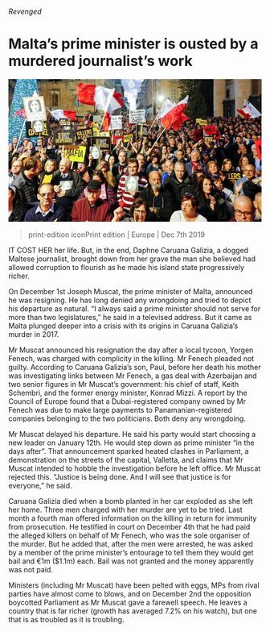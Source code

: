 ###### Revenged

# Malta’s prime minister is ousted by a murdered journalist’s work 

![image](images/20191207_EUP003_0.jpg) 

> print-edition iconPrint edition | Europe | Dec 7th 2019 

IT COST HER her life. But, in the end, Daphne Caruana Galizia, a dogged Maltese journalist, brought down from her grave the man she believed had allowed corruption to flourish as he made his island state progressively richer. 

On December 1st Joseph Muscat, the prime minister of Malta, announced he was resigning. He has long denied any wrongdoing and tried to depict his departure as natural. “I always said a prime minister should not serve for more than two legislatures,” he said in a televised address. But it came as Malta plunged deeper into a crisis with its origins in Caruana Galizia’s murder in 2017. 

Mr Muscat announced his resignation the day after a local tycoon, Yorgen Fenech, was charged with complicity in the killing. Mr Fenech pleaded not guilty. According to Caruana Galizia’s son, Paul, before her death his mother was investigating links between Mr Fenech, a gas deal with Azerbaijan and two senior figures in Mr Muscat’s government: his chief of staff, Keith Schembri, and the former energy minister, Konrad Mizzi. A report by the Council of Europe found that a Dubai-registered company owned by Mr Fenech was due to make large payments to Panamanian-registered companies belonging to the two politicians. Both deny any wrongdoing. 

Mr Muscat delayed his departure. He said his party would start choosing a new leader on January 12th. He would step down as prime minister “in the days after”. That announcement sparked heated clashes in Parliament, a demonstration on the streets of the capital, Valletta, and claims that Mr Muscat intended to hobble the investigation before he left office. Mr Muscat rejected this. “Justice is being done. And I will see that justice is for everyone,” he said. 

Caruana Galizia died when a bomb planted in her car exploded as she left her home. Three men charged with her murder are yet to be tried. Last month a fourth man offered information on the killing in return for immunity from prosecution. He testified in court on December 4th that he had paid the alleged killers on behalf of Mr Fenech, who was the sole organiser of the murder. But he added that, after the men were arrested, he was asked by a member of the prime minister’s entourage to tell them they would get bail and €1m ($1.1m) each. Bail was not granted and the money apparently was not paid. 

Ministers (including Mr Muscat) have been pelted with eggs, MPs from rival parties have almost come to blows, and on December 2nd the opposition boycotted Parliament as Mr Muscat gave a farewell speech. He leaves a country that is far richer (growth has averaged 7.2% on his watch), but one that is as troubled as it is troubling. 

